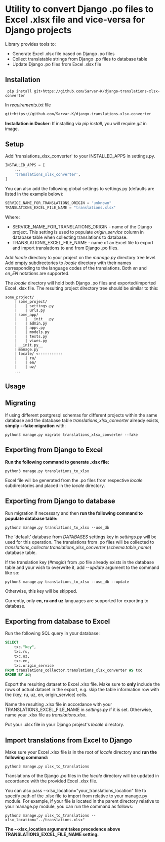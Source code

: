 Utility to convert Django .po files to Excel .xlsx file and vice-versa for Django projects
=======================
Library provides tools to:
- Generate Excel .xlsx file based on Django .po files
- Collect translatable strings from Django .po files to database table
- Update Django .po files from Excel .xlsx file

Installation
----------------
```commandline
 pip install git+https://github.com/Sarvar-K/django-translations-xlsx-converter
```

In _requirements.txt_ file
```txt
git+https://github.com/Sarvar-K/django-translations-xlsx-converter
```
**Installation in Docker**: If installing via *pip install*, you will require *git* in image.

Setup
--------------
Add 'translations_xlsx_converter' to your INSTALLED_APPS in settings.py.
```python
INSTALLED_APPS = [
    ...
    'translations_xlsx_converter',
]
```

You can also add the following global settings to settings.py (defaults are listed in the example below):
```python
SERVICE_NAME_FOR_TRANSLATIONS_ORIGIN = "unknown"
TRANSLATIONS_EXCEL_FILE_NAME = "translations.xlsx"
```
Where:
- SERVICE_NAME_FOR_TRANSLATIONS_ORIGIN - name of the Django project. This setting is used to populate 
_origin_service_ column in database table when collecting translations to database.
- TRANSLATIONS_EXCEL_FILE_NAME - name of an Excel file to export and import translations to and from Django .po files.

Add _locale_ directory to your project on the _manage.py_ directory tree level. Add empty subdirectories to 
_locale_ directory with their names corresponding to the language codes of the translations. Both _en_ and *en_EN*
notations are supported. 

The _locale_ directory will hold both Django .po files and exported/imported Excel .xlsx 
 file. The resulting project directory tree should be similar to this:
```
some_project/
    | some_project/
    |    | settings.py
    |    | urls.py
    | some_app/
    |    | __init__.py
    |    | admin.py
    |    | apps.py
    |    | models.py
    |    | tests.py
    |    | viwes.py
    | __init.py__
    | manage.py
    | locale/ <-----------
    |    | ru/
    |    | en/
    |    | uz/
    ...
```


Usage
---------------------------------

Migrating
----------------
If using different postgresql schemas for different projects within the same database and the database table
_translations_xlsx_converter_ already exists, **simply --fake migration** with:
```commandline
python3 manage.py migrate translations_xlsx_converter --fake
```

Exporting from Django to Excel
----------------
**Run the following command to generate .xlsx file:**
```commandline
python3 manage.py translations_to_xlsx
```
Excel file will be generated from the .po files from respective _locale_ subdirectories and placed in the _locale_
directory.

Exporting from Django to database
----------------
Run migration if necessary and then **run the following command to populate database table:**
```commandline
python3 manage.py translations_to_xlsx --use_db
```
The 'default' database from _DATABASES_ settings key in _settings.py_ will be used for this operation. The 
translations from .po files will be collected to _translations_collector.translations_xlsx_converter_ (_schema.table_name_)
database table. 

If the translation key (#msgid) from .po file already exists in the database table and your wish to overwrite it,
add *--update* argument to the command like so:
```commandline
python3 manage.py translations_to_xlsx --use_db --update
```
Otherwise, this key will be skipped.

Currently, only **en, ru and uz** languages are supported for exporting to database.

Exporting from database to Excel
-----------------
Run the following SQL query in your database:
```sql
SELECT 
	txc."key",
	txc.ru,
	txc.uz,
	txc.en,
	txc.origin_service
FROM translations_collector.translations_xlsx_converter AS txc
ORDER BY id;
```
Export the resulting dataset to Excel .xlsx file. Make sure to **only** include the rows of actual dataset in the export,
e.g. skip the table information row with the (key, ru, uz, en, origin_service) cells.

Name the resulting .xlsx file in accordance with your TRANSLATIONS_EXCEL_FILE_NAME in _settings.py_ if it 
is set. Otherwise, name your .xlsx file as _translations.xlsx_.

Put your .xlsx file in your Django project's _locale_ directory.

Import translations from Excel to Django
----------
Make sure your Excel .xlsx file is in the root of _locale_ directory and **run the following command:**
```commandline
python3 manage.py xlsx_to_translations
```
Translations of the Django .po files in the _locale_ directory will be updated in accordance with the
provided Excel .xlsx file.

You can also pass --xlsx_location="your_translations_location" file to specify path of the .xlsx file to import from 
relative to your manage.py module. For example, if your file is located in the parent directory relative to your
manage.py module, you can run the command as follows:
```commandline
python3 manage.py xlsx_to_translations --xlsx_location="../translations.xlsx"
```
**The --xlsx_location argument takes precedence above TRANSLATIONS_EXCEL_FILE_NAME setting.**
